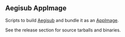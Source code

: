 Aegisub AppImage
----------------

Scripts to build [Aegisub](https://github.com/wangqr/Aegisub) and bundle it as an [AppImage](https://appimage.github.io/).

See the release section for source tarballs and binaries.

